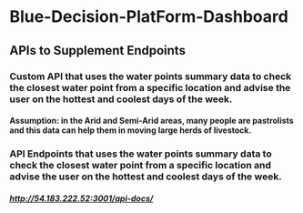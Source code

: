 # Blue-Decision-PlatForm-Dashboard

## APIs to Supplement Endpoints

### Custom API that uses the water points summary data to check the closest water point from a specific location and advise the user on the hottest and coolest days of the week.

#### Assumption: in the Arid and Semi-Arid areas, many people are pastrolists and this data can help them in moving large herds of livestock.

### API Endpoints that uses the water points summary data to check the closest water point from a specific location and advise the user on the hottest and coolest days of the week.

##### http://54.183.222.52:3001/api-docs/
